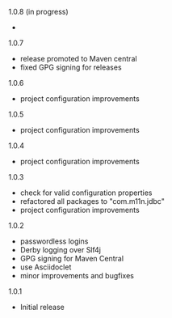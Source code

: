 1.0.8 (in progress)

- 

1.0.7

- release promoted to Maven central
- fixed GPG signing for releases

1.0.6

- project configuration improvements

1.0.5

- project configuration improvements

1.0.4

- project configuration improvements

1.0.3

- check for valid configuration properties
- refactored all packages to "com.m11n.jdbc"
- project configuration improvements

1.0.2

- passwordless logins
- Derby logging over Slf4j
- GPG signing for Maven Central
- use Asciidoclet
- minor improvements and bugfixes

1.0.1

- Initial release